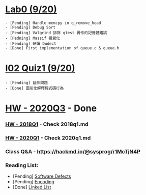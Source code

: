 # [Lab0 (9/20)](https://hackmd.io/@sysprog/2020-lab0)
    - [Pending] Handle memcpy in q_remove_head
    - [Pending] Debug Sort
    - [Pending] Valgrind 排除 qtest 實作的記憶體錯誤
    - [Pedning] Massif 視覺化
    - [Pending] 研讀 Dudect
    - [Done] First implementation of queue.c & queue.h

# [I02 Quiz1 (9/20)](https://hackmd.io/@sysprog/rJ7WDWNVv)
    - [Pending] 延伸問題
    - [Done] 圖形化解釋程式碼行為

# [HW - 2020Q3](https://hackmd.io/@sysprog/sysprog2020-quiz1) - Done
### [HW - 2018Q1](https://hackmd.io/@sysprog/linked-list-quiz) - Check 2018q1.md
### [HW - 2020Q1](https://hackmd.io/@sysprog/linux2020-quiz1) - Check 2020q1.md

### Class Q&A - https://hackmd.io/@sysprog/r1McTjN4P

### Reading List:
 - [Pending] [Software Defects](https://hackmd.io/@sysprog/software-failure)
 - [Pending] [Encoding](https://hackmd.io/@sysprog/binary-representation)
 - [Done] [Linked List](https://hackmd.io/@sysprog/c-prog/%2Fs%2FSkE33UTHf)

